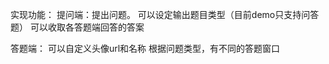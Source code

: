 实现功能：
提问端：提出问题。
    可以设定输出题目类型（目前demo只支持问答题）
    可以收取各答题端回答的答案

答题端：
    可以自定义头像url和名称
    根据问题类型，有不同的答题窗口
    
